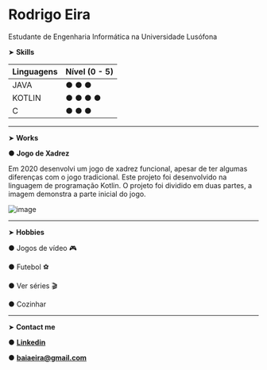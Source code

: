 # Rodrigo Eira

Estudante de Engenharia Informática na Universidade Lusófona



➤ **Skills**

|Linguagens |Nível (0 - 5)|
|-----------|-----|
|JAVA|● ● ● |
|KOTLIN|● ● ● ● |
|C|● ● ● |


-----------
➤ **Works**

● **Jogo de Xadrez**

Em 2020 desenvolvi um jogo de xadrez funcional, apesar de ter algumas diferenças com o jogo tradicional. Este projeto foi desenvolvido na linguagem de programação Kotlin.
O projeto foi dividido em duas partes, a imagem demonstra a parte inicial do jogo.

![image](https://user-images.githubusercontent.com/77054565/113521600-63610a80-9592-11eb-8b40-5628938b1fa2.png)

-----------
➤ **Hobbies**

● Jogos de vídeo 🎮

● Futebol ⚽

● Ver séries 🎬

● Cozinhar

-----------
➤ **Contact me**

● **[Linkedin](https://www.linkedin.com/in/rodrigo-eira-7542811b3/)**

● **baiaeira@gmail.com**





